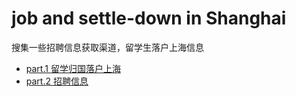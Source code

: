 # job and settle-down in Shanghai
搜集一些招聘信息获取渠道，留学生落户上海信息

- [part.1 留学归国落户上海](settle-down/readme.md)
- [part.2 招聘信息](Job/readme.md)
